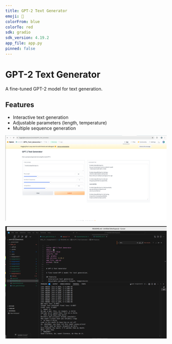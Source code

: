 ```yaml
---
title: GPT-2 Text Generator
emoji: 🤖
colorFrom: blue
colorTo: red
sdk: gradio
sdk_version: 4.19.2
app_file: app.py
pinned: false
---
```


# GPT-2 Text Generator

A fine-tuned GPT-2 model for text generation.

## Features
- Interactive text generation
- Adjustable parameters (length, temperature)
- Multiple sequence generation


![Hugging Face Screenshot](https://github.com/rssubramaniyan1/ERA_V3/blob/Assignment12/Screenshot%20from%202025-02-04%2021-57-33.png)

![Local Cursor Env Screenshot](https://github.com/rssubramaniyan1/ERA_V3/blob/Assignment12/Screenshot%20from%202025-02-03%2020-49-49.png)



